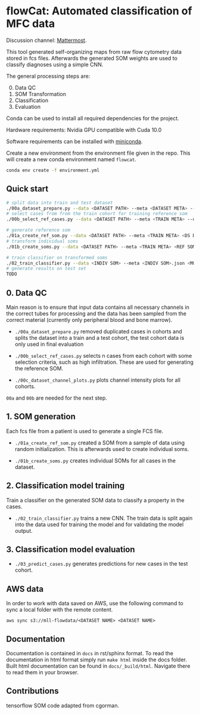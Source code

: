 flowCat: Automated classification of MFC data
=============================================

Discussion channel: [Mattermost](https://mm.meb.uni-bonn.de).

This tool generated self-organizing maps from raw flow cytometry data stored
in fcs files. Afterwards the generated SOM weights are used to classify
diagnoses using a simple CNN.

The general processing steps are:

0. Data QC
1. SOM Transformation
2. Classification
3. Evaluation

Conda can be used to install all required dependencies for the project.

Hardware requirements: Nvidia GPU compatible with Cuda 10.0

Software requirements can be installed with [miniconda](https://docs.conda.io/en/latest/miniconda.html).

Create a new environment from the environment file given in the repo. This will create a new conda environment named `flowcat`.

```sh
conda env create -f environment.yml
```

## Quick start

```sh
# split data into train and test dataset
./00a_dataset_prepare.py --data <DATASET PATH> --meta <DATASET META> --output <DS DIR>
# select cases from from the train cohort for training reference som
./00b_select_ref_cases.py --data <DATASET PATH> --meta <TRAIN META> --output <DS DIR>/references.json

# generate reference som
./01a_create_ref_som.py --data <DATASET PATH> --meta <TRAIN META> <DS DIR>/references.json <REF SOM DIR>
# transform individual soms
./01b_create_soms.py --data <DATASET PATH> --meta <TRAIN META> <REF SOM DIR> <INDIV SOM OUTPUT>

# train classifier on transformed soms
./02_train_classifier.py --data <INDIV SOM> --meta <INDIV SOM>.json <MODEL DIR>
# generate results on test set
TODO
```

## 0. Data QC

Main reason is to ensure that input data contains all necessary channels in the
correct tubes for processing and the data has been sampled from the correct
material (currently only peripheral blood and bone marrow).

- `./00a_dataset_prepare.py` removed duplicated cases in cohorts and splits the
  dataset into a train and a test cohort, the test cohort data is only used in
  final evaluation

- `./00b_select_ref_cases.py` selects n cases from each cohort with some
  selection criteria, such as high infiltration. These are used for generating
  the reference SOM.

- `./00c_dataset_channel_plots.py` plots channel intensity plots for all
  cohorts.

`00a` and `00b` are needed for the next step.


## 1. SOM generation

Each fcs file from a patient is used to generate a single FCS file.

- `./01a_create_ref_som.py` created a SOM from a sample of data using random
  initialization. This is afterwards used to create individual soms.

- `./01b_create_soms.py` creates individual SOMs for all cases in the dataset.

## 2. Classification model training

Train a classifier on the generated SOM data to classify a property in the
cases.

- `./02_train_classifier.py` trains a new CNN. The train data is split again
  into the data used for training the model and for validating the model output.

## 3. Classification model evaluation

- `./03_predict_cases.py` generates predictions for new cases in the test
  cohort.


## AWS data

In order to work with data saved on AWS, use the following command to sync a
local folder with the remote content.

``` {.sh}
aws sync s3://mll-flowdata/<DATASET NAME> <DATASET NAME>
```

Documentation
-------------

Documentation is contained in `docs` in rst/sphinx format. To read the
documentation in html format simply run `make html` inside the docs
folder. Built html documentation can be found in `docs/_build/html`.
Navigate there to read them in your browser.

Contributions
-------------

tensorflow SOM code adapted from cgorman.
